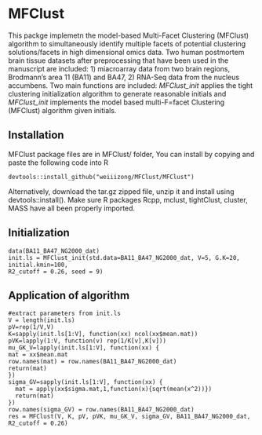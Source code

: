# MFClust
This packge implemetn the model-based Multi-Facet Clustering (MFClust) algorithm to simultaneously identify multiple facets of potential clustering solutions/facets in high dimensional omics data. Two human postmortem brain tissue datasets after preprocessing that have been used in the manuscript are included: 1) miacroarray data from two brain regions, Brodmann’s area 11 (BA11) and BA47, 2) RNA-Seq data from the nucleus accumbens. Two main functions are included: *MFClust_init* applies the tight clustering initialization algorithm to generate reasonable initials and *MFClust_init* implements the model based multi-F=facet Clustering (MFClust) algorithm given initials.

## Installation
MFClust package files are in MFClust/ folder, You can install by copying and paste the following code into R
```
devtools::install_github("weiiizong/MFClust/MFClust")
```
Alternatively, download the tar.gz zipped file, unzip it and install using devtools::install(). Make sure R packages Rcpp, mclust, tightClust, cluster, MASS have all been properly imported.

## Initialization
```
data(BA11_BA47_NG2000_dat)
init.ls = MFClust_init(std.data=BA11_BA47_NG2000_dat, V=5, G.K=20, initial.kmin=100,
R2_cutoff = 0.26, seed = 9)
```

## Application of algorithm
```
#extract parameters from init.ls
V = length(init.ls)
pV=rep(1/V,V)
K=sapply(init.ls[1:V], function(xx) ncol(xx$mean.mat))
pVK=lapply(1:V, function(v) rep(1/K[v],K[v]))
mu_GK_V=lapply(init.ls[1:V], function(xx) {
mat = xx$mean.mat
row.names(mat) = row.names(BA11_BA47_NG2000_dat)
return(mat)
})
sigma_GV=sapply(init.ls[1:V], function(xx) {
  mat = apply(xx$sigma.mat,1,function(x){sqrt(mean(x^2))})
  return(mat)
})
row.names(sigma_GV) = row.names(BA11_BA47_NG2000_dat)
res = MFClust(V, K, pV, pVK, mu_GK_V, sigma_GV, BA11_BA47_NG2000_dat, R2_cutoff = 0.26)
```
